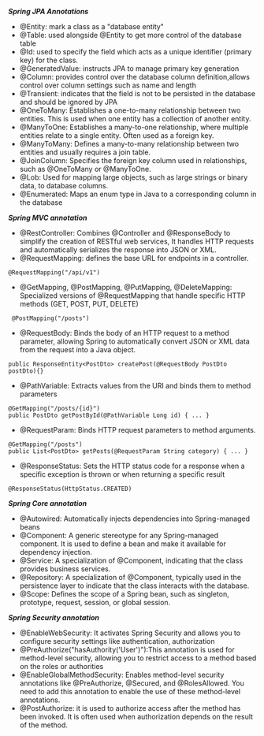 ***Spring JPA Annotations***
- @Entity: mark a class as a "database entity"
- @Table: used alongside @Entity to get more control of the database table
- @Id: used to specify the field which acts as a unique identifier (primary key) for the class.
- @GeneratedValue: instructs JPA to manage primary key generation
- @Column: provides control over the database column definition,allows control over column settings such as name and length
- @Transient:  indicates that the field is not to be persisted in the database and should be ignored by JPA
-  @OneToMany: Establishes a one-to-many relationship between two entities. This is used when one entity has a collection of another entity.
-  @ManyToOne: Establishes a many-to-one relationship, where multiple entities relate to a single entity. Often used as a foreign key.
-  @ManyToMany: Defines a many-to-many relationship between two entities and usually requires a join table.
-  @JoinColumn: Specifies the foreign key column used in relationships, such as @OneToMany or @ManyToOne.
-  @Lob: Used for mapping large objects, such as large strings or binary data, to database columns.
-  @Enumerated: Maps an enum type in Java to a corresponding column in the database

***Spring MVC annotation***

- @RestController: Combines @Controller and @ResponseBody to simplify the creation of RESTful web services, It handles HTTP requests and automatically serializes the response into JSON or XML.
- @RequestMapping: defines the base URL for endpoints in a controller.
````angular2html
@RequestMapping("/api/v1")
````
- @GetMapping, @PostMapping, @PutMapping, @DeleteMapping: Specialized versions of @RequestMapping that handle specific HTTP methods (GET, POST, PUT, DELETE)
```angular2html
 @PostMapping("/posts")
```
- @RequestBody:  Binds the body of an HTTP request to a method parameter, allowing Spring to automatically convert JSON or XML data from the request into a Java object.
```angular2html
public ResponseEntity<PostDto> createPost(@RequestBody PostDto postDto){}
```
- @PathVariable: Extracts values from the URI and binds them to method parameters
```angular2html
@GetMapping("/posts/{id}")
public PostDto getPostById(@PathVariable Long id) { ... }

```
- @RequestParam: Binds HTTP request parameters to method arguments.
```angular2html
@GetMapping("/posts")
public List<PostDto> getPosts(@RequestParam String category) { ... }

```
- @ResponseStatus: Sets the HTTP status code for a response when a specific exception is thrown or when returning a specific result
```angular2html
@ResponseStatus(HttpStatus.CREATED)

```
***Spring Core annotation***
- @Autowired: Automatically injects dependencies into Spring-managed beans
-  @Component: A generic stereotype for any Spring-managed component. It is used to define a bean and make it available for dependency injection.
-  @Service: A specialization of @Component, indicating that the class provides business services.
-  @Repository: A specialization of @Component, typically used in the persistence layer to indicate that the class interacts with the database.
-  @Scope: Defines the scope of a Spring bean, such as singleton, prototype, request, session, or global session.

***Spring Security annotation***
- @EnableWebSecurity: It activates Spring Security and allows you to configure security settings like authentication, authorization
- @PreAuthorize("hasAuthority('User')"):This annotation is used for method-level security, allowing you to restrict access to a method based on the  roles or authorities
- @EnableGlobalMethodSecurity: Enables method-level security annotations like @PreAuthorize, @Secured, and @RolesAllowed. You need to add this annotation to enable the use of these method-level annotations.
- @PostAuthorize: it is used to authorize access after the method has been invoked. It is often used when authorization depends on the result of the method.